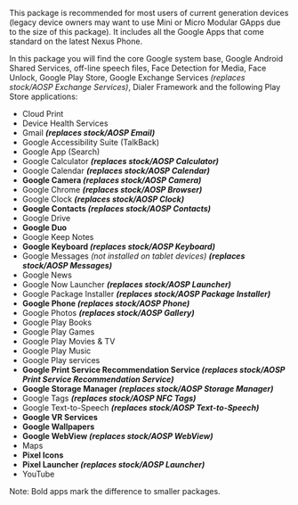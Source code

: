 This package is recommended for most users of current generation devices (legacy device owners may want to use Mini or Micro Modular GApps due to the size of this package). It includes all the Google Apps that come standard on the latest Nexus Phone.

In this package you will find the core Google system base, Google Android Shared Services, off-line speech files, Face Detection for Media, Face Unlock, Google Play Store, Google Exchange Services _(replaces stock/AOSP Exchange Services)_, Dialer Framework and the following Play Store applications:

* Cloud Print
* Device Health Services
* Gmail **_(replaces stock/AOSP Email)_**
* Google Accessibility Suite (TalkBack)
* Google App (Search)
* Google Calculator **_(replaces stock/AOSP Calculator)_**
* Google Calendar **_(replaces stock/AOSP Calendar)_**
* **Google Camera _(replaces stock/AOSP Camera)_**
* Google Chrome **_(replaces stock/AOSP Browser)_**
* Google Clock **_(replaces stock/AOSP Clock)_**
* **Google Contacts _(replaces stock/AOSP Contacts)_**
* Google Drive
* **Google Duo**
* Google Keep Notes
* **Google Keyboard _(replaces stock/AOSP Keyboard)_**
* Google Messages _(not installed on tablet devices) **(replaces stock/AOSP Messages)**_
* Google News
* Google Now Launcher **_(replaces stock/AOSP Launcher)_**
* Google Package Installer **_(replaces stock/AOSP Package Installer)_**
* **Google Phone _(replaces stock/AOSP Phone)_**
* Google Photos **_(replaces stock/AOSP Gallery)_**
* Google Play Books
* Google Play Games
* Google Play Movies & TV
* Google Play Music
* Google Play services
* **Google Print Service Recommendation Service _(replaces stock/AOSP Print Service Recommendation Service)_**
* **Google Storage Manager _(replaces stock/AOSP Storage Manager)_**
* Google Tags **_(replaces stock/AOSP NFC Tags)_**
* Google Text-to-Speech **_(replaces stock/AOSP Text-to-Speech)_**
* **Google VR Services**
* **Google Wallpapers**
* **Google WebView _(replaces stock/AOSP WebView)_**
* Maps
* **Pixel Icons**
* **Pixel Launcher _(replaces stock/AOSP Launcher)_**
* YouTube

Note: Bold apps mark the difference to smaller packages.